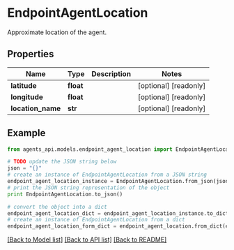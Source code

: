 # EndpointAgentLocation

Approximate location of the agent.

## Properties
Name | Type | Description | Notes
------------ | ------------- | ------------- | -------------
**latitude** | **float** |  | [optional] [readonly] 
**longitude** | **float** |  | [optional] [readonly] 
**location_name** | **str** |  | [optional] [readonly] 

## Example

```python
from agents_api.models.endpoint_agent_location import EndpointAgentLocation

# TODO update the JSON string below
json = "{}"
# create an instance of EndpointAgentLocation from a JSON string
endpoint_agent_location_instance = EndpointAgentLocation.from_json(json)
# print the JSON string representation of the object
print EndpointAgentLocation.to_json()

# convert the object into a dict
endpoint_agent_location_dict = endpoint_agent_location_instance.to_dict()
# create an instance of EndpointAgentLocation from a dict
endpoint_agent_location_form_dict = endpoint_agent_location.from_dict(endpoint_agent_location_dict)
```
[[Back to Model list]](../README.md#documentation-for-models) [[Back to API list]](../README.md#documentation-for-api-endpoints) [[Back to README]](../README.md)


